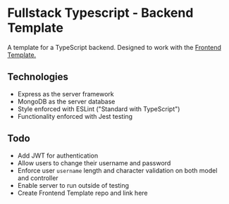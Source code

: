 # Fullstack Typescript - Backend Template
A template for a TypeScript backend. Designed to work with the [Frontend Template.](#insertrepolinkhere)

## Technologies
- Express as the server framework
- MongoDB as the server database
- Style enforced with ESLint ("Standard with TypeScript")
- Functionality enforced with Jest testing

## Todo
- Add JWT for authentication
- Allow users to change their username and password
- Enforce user `username` length and character validation on both model and controller
- Enable server to run outside of testing
- Create Frontend Template repo and link here